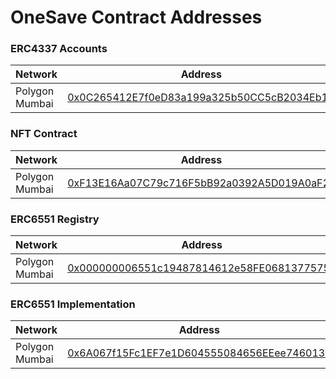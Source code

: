 # OneSave Contract Addresses

### ERC4337 Accounts

| Network | Address |
| --- | --- |
| Polygon Mumbai | [0x0C265412E7f0eD83a199a325b50CC5cB2034Eb1D](https://mumbai.polygonscan.com/address/0x0C265412E7f0eD83a199a325b50CC5cB2034Eb1D) |


### NFT Contract

| Network | Address |
| --- | --- |
| Polygon Mumbai | [0xF13E16Aa07C79c716F5bB92a0392A5D019A0aF2d](https://mumbai.polygonscan.com/address/0xF13E16Aa07C79c716F5bB92a0392A5D019A0aF2d) |


### ERC6551 Registry

| Network | Address |
| --- | --- |
| Polygon Mumbai | [0x000000006551c19487814612e58FE06813775758](https://mumbai.polygonscan.com/address/0x000000006551c19487814612e58FE06813775758) |


### ERC6551 Implementation

| Network | Address |
| --- | --- |
| Polygon Mumbai | [0x6A067f15Fc1EF7e1D604555084656EEee7460138](https://mumbai.polygonscan.com/address/0x6A067f15Fc1EF7e1D604555084656EEee7460138) |